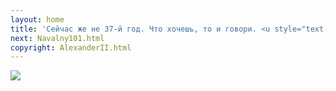 ```yaml
---
layout: home
title: 'Сейчас же не 37-й год. Что хочешь, то и говори. <u style="text-decoration-style:double"><b>Чёрный🏴‍☠️Воронок</b></u> за тобой завтра не приедет.'
next: Navalny101.html
copyright: AlexanderII.html
---
```


[![](https://perestroika-2.com/images/lenin-mushroom.jpg)](Crimea.html)
